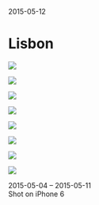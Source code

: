 2015-05-12

Lisbon
======

![](1.jpg)

![](2.jpg)

![](3.jpg)

![](4.jpg)

![](5.jpg)

![](6.jpg)

![](7.jpg)

![](8.jpg)

<p class="centered">
    2015-05-04 &ndash; 2015-05-11<br/>
    Shot on iPhone 6
</p>
